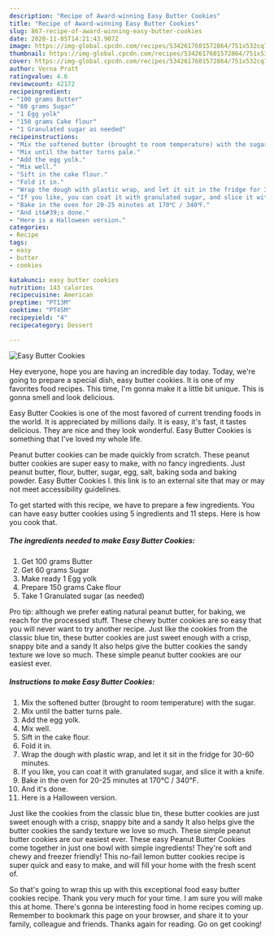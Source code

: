 ```yaml
---
description: "Recipe of Award-winning Easy Butter Cookies"
title: "Recipe of Award-winning Easy Butter Cookies"
slug: 867-recipe-of-award-winning-easy-butter-cookies
date: 2020-11-05T14:21:43.907Z
image: https://img-global.cpcdn.com/recipes/5342617601572864/751x532cq70/easy-butter-cookies-recipe-main-photo.jpg
thumbnail: https://img-global.cpcdn.com/recipes/5342617601572864/751x532cq70/easy-butter-cookies-recipe-main-photo.jpg
cover: https://img-global.cpcdn.com/recipes/5342617601572864/751x532cq70/easy-butter-cookies-recipe-main-photo.jpg
author: Verna Pratt
ratingvalue: 4.6
reviewcount: 42172
recipeingredient:
- "100 grams Butter"
- "60 grams Sugar"
- "1 Egg yolk"
- "150 grams Cake flour"
- "1 Granulated sugar as needed"
recipeinstructions:
- "Mix the softened butter (brought to room temperature) with the sugar."
- "Mix until the batter turns pale."
- "Add the egg yolk."
- "Mix well."
- "Sift in the cake flour."
- "Fold it in."
- "Wrap the dough with plastic wrap, and let it sit in the fridge for 30-60 minutes."
- "If you like, you can coat it with granulated sugar, and slice it with a knife."
- "Bake in the oven for 20-25 minutes at 170℃ / 340℉."
- "And it&#39;s done."
- "Here is a Halloween version."
categories:
- Recipe
tags:
- easy
- butter
- cookies

katakunci: easy butter cookies 
nutrition: 143 calories
recipecuisine: American
preptime: "PT13M"
cooktime: "PT45M"
recipeyield: "4"
recipecategory: Dessert

---
```



![Easy Butter Cookies](https://img-global.cpcdn.com/recipes/5342617601572864/751x532cq70/easy-butter-cookies-recipe-main-photo.jpg)

Hey everyone, hope you are having an incredible day today. Today, we're going to prepare a special dish, easy butter cookies. It is one of my favorites food recipes. This time, I'm gonna make it a little bit unique. This is gonna smell and look delicious.

Easy Butter Cookies is one of the most favored of current trending foods in the world. It is appreciated by millions daily. It is easy, it's fast, it tastes delicious. They are nice and they look wonderful. Easy Butter Cookies is something that I've loved my whole life.

Peanut butter cookies can be made quickly from scratch. These peanut butter cookies are super easy to make, with no fancy ingredients. Just peanut butter, flour, butter, sugar, egg, salt, baking soda and baking powder. Easy Butter Cookies I. this link is to an external site that may or may not meet accessibility guidelines.


To get started with this recipe, we have to prepare a few ingredients. You can have easy butter cookies using 5 ingredients and 11 steps. Here is how you cook that.

<!--inarticleads1-->

##### The ingredients needed to make Easy Butter Cookies:

1. Get 100 grams Butter
1. Get 60 grams Sugar
1. Make ready 1 Egg yolk
1. Prepare 150 grams Cake flour
1. Take 1 Granulated sugar (as needed)


Pro tip: although we prefer eating natural peanut butter, for baking, we reach for the processed stuff. These chewy butter cookies are so easy that you will never want to try another recipe. Just like the cookies from the classic blue tin, these butter cookies are just sweet enough with a crisp, snappy bite and a sandy It also helps give the butter cookies the sandy texture we love so much. These simple peanut butter cookies are our easiest ever. 

<!--inarticleads2-->

##### Instructions to make Easy Butter Cookies:

1. Mix the softened butter (brought to room temperature) with the sugar.
1. Mix until the batter turns pale.
1. Add the egg yolk.
1. Mix well.
1. Sift in the cake flour.
1. Fold it in.
1. Wrap the dough with plastic wrap, and let it sit in the fridge for 30-60 minutes.
1. If you like, you can coat it with granulated sugar, and slice it with a knife.
1. Bake in the oven for 20-25 minutes at 170℃ / 340℉.
1. And it&#39;s done.
1. Here is a Halloween version.


Just like the cookies from the classic blue tin, these butter cookies are just sweet enough with a crisp, snappy bite and a sandy It also helps give the butter cookies the sandy texture we love so much. These simple peanut butter cookies are our easiest ever. These easy Peanut Butter Cookies come together in just one bowl with simple ingredients! They&#39;re soft and chewy and freezer friendly! This no-fail lemon butter cookies recipe is super quick and easy to make, and will fill your home with the fresh scent of. 

So that's going to wrap this up with this exceptional food easy butter cookies recipe. Thank you very much for your time. I am sure you will make this at home. There's gonna be interesting food in home recipes coming up. Remember to bookmark this page on your browser, and share it to your family, colleague and friends. Thanks again for reading. Go on get cooking!
